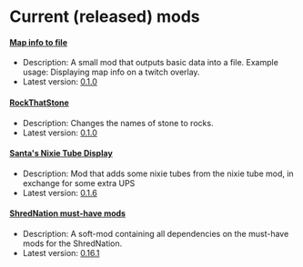 # Current (released) mods
#### [Map info to file](https://github.com/LovelySanta/FactorioMods/tree/master/MapInfoToFile)
* Description: A small mod that outputs basic data into a file. Example usage: Displaying map info on a twitch overlay.
* Latest version: [0.1.0](https://mods.factorio.com/mod/MapInfoToFile)

#### [RockThatStone](https://github.com/LovelySanta/FactorioMods/tree/master/RockThatStone)
* Description: Changes the names of stone to rocks.
* Latest version: [0.1.0](https://mods.factorio.com/mod/RockThatStone)

#### [Santa's Nixie Tube Display](https://github.com/LovelySanta/FactorioMods/tree/master/SantasNixieTubeDisplay)
* Description: Mod that adds some nixie tubes from the nixie tube mod, in exchange for some extra UPS
* Latest version: [0.1.6](https://mods.factorio.com/mod/SantasNixieTubeDisplay)

#### [ShredNation must-have mods](https://github.com/LovelySanta/FactorioMod-OtherSmallMods/tree/master/ShredNation_MustHaveMods)
* Description: A soft-mod containing all dependencies on the must-have mods for the ShredNation.
* Latest version: [0.16.1](https://mods.factorio.com/mod/ShredNation_MustHaveMods)
